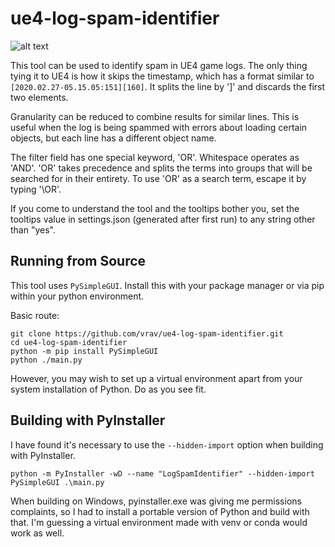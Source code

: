 # ue4-log-spam-identifier
![alt text](https://i.imgur.com/FFB9ai4.png "screenshot")

This tool can be used to identify spam in UE4 game logs. The only thing tying it to UE4 is how it skips the timestamp, which has a format similar to `[2020.02.27-05.15.05:151][160]`. It splits the line by ']' and discards the first two elements.

Granularity can be reduced to combine results for similar lines. This is useful when the log is being spammed with errors about loading certain objects, but each line has a different object name.

The filter field has one special keyword, 'OR'. Whitespace operates as 'AND'. 'OR' takes precedence and splits the terms into groups that will be searched for in their entirety. To use 'OR' as a search term, escape it by typing '\OR'.

If you come to understand the tool and the tooltips bother you, set the tooltips value in settings.json (generated after first run) to any string other than "yes".
## Running from Source
This tool uses `PySimpleGUI`. Install this with your package manager or via pip within your python environment.

Basic route:
```
git clone https://github.com/vrav/ue4-log-spam-identifier.git
cd ue4-log-spam-identifier
python -m pip install PySimpleGUI
python ./main.py
```
However, you may wish to set up a virtual environment apart from your system installation of Python. Do as you see fit.
## Building with PyInstaller
I have found it's necessary to use the `--hidden-import` option when building with PyInstaller.

```python -m PyInstaller -wD --name "LogSpamIdentifier" --hidden-import PySimpleGUI .\main.py```

When building on Windows, pyinstaller.exe was giving me permissions complaints, so I had to install a portable version of Python and build with that. I'm guessing a virtual environment made with venv or conda would work as well.
